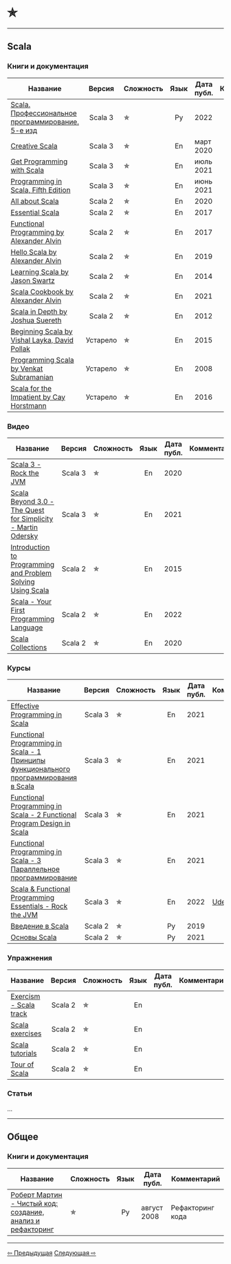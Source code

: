 # &#10031;

--- 

## Scala

### Книги и документация

| Название                                                                                                                                                                                                                                            |  Версия  | Сложность  | Язык | Дата публ. | Комментарий |
|-----------------------------------------------------------------------------------------------------------------------------------------------------------------------------------------------------------------------------------------------------|:--------:|------------|:----:|------------|-------------|
| [Scala. Профессиональное программирование. 5-е изд](https://www.piter.com/product/scala-professionalnoe-programmirovanie-5-e-izd)                                                                                                                   | Scala 3  | &#10031;   |  Ру  | 2022       |             |
| [Creative Scala](https://www.creativescala.org/)                                                                                                                                                                                                    | Scala 3  | &#10031;   |  En  | март 2020  |             |
| [Get Programming with Scala](https://www.manning.com/books/get-programming-with-scala)                                                                                                                                                              | Scala 3  | &#10031;   |  En  | июль 2021  |             |
| [Programming in Scala, Fifth Edition](https://www.artima.com/shop/programming_in_scala_5ed)                                                                                                                                                         | Scala 3  | &#10031;   |  En  | июнь 2021  |             |
| [All about Scala](https://allaboutscala.com/)                                                                                                                                                                                                       | Scala 2  | &#10031;   |  En  | 2020       |             |
| [Essential Scala](https://books.underscore.io/essential-scala/essential-scala.html)                                                                                                                                                                 | Scala 2  | &#10031;   |  En  | 2017       |             |
| [Functional Programming by Alexander Alvin](https://alvinalexander.com/photos/functional-programming-simplied-free-pdf-preview/)                                                                                                                    | Scala 2  | &#10031;   |  En  | 2017       |             |
| [Hello Scala by Alexander Alvin](https://alvinalexander.com/photos/hello-scala-free-pdf-preview/)                                                                                                                                                   | Scala 2  | &#10031;   |  En  | 2019       |             |
| [Learning Scala by Jason Swartz](https://www.oreilly.com/library/view/learning-scala/9781449368814/)                                                                                                                                                | Scala 2  | &#10031;   |  En  | 2014       |             |
| [Scala Cookbook by Alexander Alvin](https://www.amazon.com/Scala-Cookbook-Object-Oriented-Functional-Programming-dp-1492051543/dp/1492051543?&linkCode=sl1&tag=devdaily-20&linkId=d089a7152c070d0ae50814301bb12d21&language=en_US&ref_=as_li_ss_tl) | Scala 2  | &#10031;   |  En  | 2021       |             |
| [Scala in Depth by Joshua Suereth](https://www.manning.com/books/scala-in-depth)                                                                                                                                                                    | Scala 2  | &#10031;   |  En  | 2012       |             |
| [Beginning Scala by Vishal Layka, David Pollak](https://link.springer.com/book/10.1007/978-1-4842-0232-6)                                                                                                                                           | Устарело | &#10031;   |  En  | 2015       |             |
| [Programming Scala by Venkat Subramanian](https://books.google.ru/books/about/Programming_Scala.html?id=Jq2EOwAACAAJ&redir_esc=y)                                                                                                                   | Устарело | &#10031;   |  En  | 2008       |             |
| [Scala for the Impatient by Cay Horstmann](https://horstmann.com/scala/)                                                                                                                                                                            | Устарело | &#10031;   |  En  | 2016       |             |

### Видео

| Название                                                                                                                                            |  Версия  | Сложность  | Язык | Дата публ. | Комментарий |
|-----------------------------------------------------------------------------------------------------------------------------------------------------|:--------:|------------|:----:|------------|-------------|
| [Scala 3 - Rock the JVM](https://www.youtube.com/watch?v=orTmm6OMaLw&list=PLmtsMNDRU0BwsVUbhsH2HMqDMPNhQ0HPc)                                       | Scala 3  | &#10031;   |  En  | 2020       |             |
| [Scala Beyond 3.0 - The Quest for Simplicity - Martin Odersky](https://www.youtube.com/watch?v=NXTjnowBx-c)                                         | Scala 3  | &#10031;   |  En  | 2021       |             |
| [Introduction to Programming and Problem Solving Using Scala](https://www.youtube.com/watch?v=V-wKBH-gUeo&list=PLLMXbkbDbVt9z5dcm7uRgG3Fhw3u9LKoF)  | Scala 2  | &#10031;   |  En  | 2015       |             |
| [Scala - Your First Programming Language](https://www.youtube.com/playlist?list=PLJGDHERh23x-YBJ8LmYU_IGBFflvsKfLu)                                 | Scala 2  | &#10031;   |  En  | 2022       |             |
| [Scala Collections](https://www.youtube.com/playlist?list=PLJGDHERh23x-4bTASKbtwhhAuP6rYQJqE)                                                       | Scala 2  | &#10031;   |  En  | 2020       |             |

### Курсы

| Название                                                                                                                                             |  Версия  | Сложность  | Язык | Дата публ. | Комментарий                                                                  |
|------------------------------------------------------------------------------------------------------------------------------------------------------|:--------:|------------|:----:|------------|------------------------------------------------------------------------------|
| [Effective Programming in Scala](https://www.coursera.org/learn/effective-scala)                                                                     | Scala 3  | &#10031;   |  En  | 2021       |                                                                              |
| [Functional Programming in Scala - 1 Принципы функционального программирования в Scala](https://www.coursera.org/learn/scala-functional-programming) | Scala 3  | &#10031;   |  En  | 2021       |                                                                              |
| [Functional Programming in Scala - 2 Functional Program Design in Scala](https://www.coursera.org/learn/scala-functional-program-design)             | Scala 3  | &#10031;   |  En  | 2021       |                                                                              |
| [Functional Programming in Scala - 3 Параллельное программирование](https://www.coursera.org/learn/scala-parallel-programming)                       | Scala 3  | &#10031;   |  En  | 2021       |                                                                              |
| [Scala & Functional Programming Essentials - Rock the JVM](https://rockthejvm.com/p/scala)                                                           | Scala 3  | &#10031;   |  En  | 2022       | [Udemy link](https://www.udemy.com/course/rock-the-jvm-scala-for-beginners/) |
| [Введение в Scala](https://stepik.org/course/16243/promo)                                                                                            | Scala 2  | &#10031;   |  Ру  | 2019       |                                                                              |
| [Основы Scala](https://stepik.org/course/89974/promo)                                                                                                | Scala 2  | &#10031;   |  Ру  | 2021       |                                                                              |

### Упражнения

| Название                                                     |  Версия  | Сложность | Язык | Дата публ. | Комментарий |
|--------------------------------------------------------------|:--------:|-----------|:----:|------------|-------------|
| [Exercism - Scala track](https://exercism.org/tracks/scala)  | Scala 2  | &#10031;  |  En  |            |             |
| [Scala exercises](https://www.scala-exercises.org/)          | Scala 2  | &#10031;  |  En  |            |             |
| [Scala tutorials](http://scalatutorials.com/tour/)           | Scala 2  | &#10031;  |  En  |            |             |
| [Tour of Scala](https://tourofscala.com/)                    | Scala 2  | &#10031;  |  En  |            |             |

### Статьи

...

--- 

## Общее

### Книги и документация

| Название                                                                                                       | Сложность  | Язык | Дата публ.  | Комментарий      |
|----------------------------------------------------------------------------------------------------------------|------------|:----:|-------------|------------------|
| [Роберт Мартин - Чистый код: создание, анализ и рефакторинг](https://www.chitai-gorod.ru/catalog/book/312177/) | &#10031;   |  Ру  | август 2008 | Рефакторинг кода |

---

<div>
    <a href="../extra">&#8678; Предыдущая</a>
    <a href="two_start">Следующая &#8680;</a>
</div>
